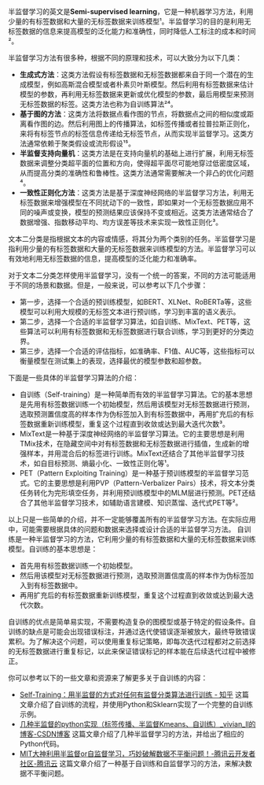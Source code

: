 半监督学习的英文是**Semi-supervised learning**，它是一种机器学习方法，利用少量的有标签数据和大量的无标签数据来训练模型¹。半监督学习的目的是利用无标签数据的信息来提高模型的泛化能力和准确性，同时降低人工标注的成本和时间²。

半监督学习方法有很多种，根据不同的原理和技术，可以大致分为以下几类：

- **生成式方法**：这类方法假设有标签数据和无标签数据都来自于同一个潜在的生成模型，例如高斯混合模型或者朴素贝叶斯模型。然后利用有标签数据来估计模型的参数，再利用无标签数据来更新或优化模型的参数，最后用模型来预测无标签数据的标签。这类方法也称为自训练算法²⁴。
- **基于图的方法**：这类方法将数据点看作图的节点，将数据点之间的相似度或距离看作图的边。然后利用图上的传播算法，如标签传播或者拉普拉斯正则化，来将有标签节点的标签信息传递给无标签节点，从而实现半监督学习。这类方法通常依赖于聚类假设或流形假设¹⁵。
- **半监督支持向量机**：这类方法是在支持向量机的基础上进行扩展，利用无标签数据来调整分类超平面的位置和方向，使得超平面尽可能地穿过低密度区域，从而提高分类的准确性和鲁棒性。这类方法通常需要解决一个非凸的优化问题⁴。
- **一致性正则化方法**：这类方法是基于深度神经网络的半监督学习方法，利用无标签数据来增强模型在不同扰动下的一致性，即如果对一个无标签数据应用不同的噪声或变换，模型的预测结果应该保持不变或相近。这类方法通常结合了数据增强、指数移动平均、均方误差等技术来实现一致性正则化³。

文本二分类是指根据文本的内容或情感，将其分为两个类别的任务。半监督学习是指利用少量的有标签数据和大量的无标签数据来训练模型的方法。半监督学习可以有效地利用无标签数据的信息，提高模型的泛化能力和准确率。

对于文本二分类怎样使用半监督学习，没有一个统一的答案，不同的方法可能适用于不同的场景和数据。但是，一般来说，可以参考以下几个步骤：

- 第一步，选择一个合适的预训练模型，如BERT、XLNet、RoBERTa等，这些模型可以利用大规模的无标签文本进行预训练，学习到丰富的语义表示。
- 第二步，选择一个合适的半监督学习算法，如自训练、MixText、PET等，这些算法可以利用有标签数据和无标签数据进行联合训练，学习到更好的分类边界。
- 第三步，选择一个合适的评估指标，如准确率、F1值、AUC等，这些指标可以衡量模型在测试集上的表现，选择最优的模型参数和超参数。

下面是一些具体的半监督学习算法的介绍：

- 自训练（Self-training）是一种简单而有效的半监督学习算法。它的基本思想是先用有标签数据训练一个初始模型，然后用该模型对无标签数据进行预测，选取预测置信度高的样本作为伪标签加入到有标签数据中，再用扩充后的有标签数据重新训练模型，重复这个过程直到收敛或达到最大迭代次数³。
- MixText是一种基于深度神经网络的半监督学习算法。它的主要思想是利用TMix技术，在隐藏空间中对有标签数据和无标签数据进行插值，生成新的增强样本，并用混合后的标签进行训练。MixText还结合了其他半监督学习技术，如自目标预测、熵最小化、一致性正则化等¹。
- PET（Pattern Exploiting Training）是一种基于预训练模型的半监督学习范式。它的主要思想是利用PVP（Pattern-Verbalizer Pairs）技术，将文本分类任务转化为完形填空任务，并利用预训练模型中的MLM层进行预测。PET还结合了其他半监督学习技术，如辅助语言建模、知识蒸馏、迭代式PET等²。

以上只是一些简单的介绍，并不一定能够覆盖所有的半监督学习方法。在实际应用中，可能需要根据具体的问题和数据来选择或设计合适的半监督学习方法。
自训练是一种半监督学习的方法，它利用少量的有标签数据和大量的无标签数据来训练模型。自训练的基本思想是：

- 首先用有标签数据训练一个初始模型。
- 然后用该模型对无标签数据进行预测，选取预测置信度高的样本作为伪标签加入到有标签数据中。
- 再用扩充后的有标签数据重新训练模型，重复这个过程直到收敛或达到最大迭代次数。

自训练的优点是简单易实现，不需要构造复杂的图模型或基于特定的假设条件。自训练的缺点是可能会出现错误标注，并通过迭代使错误逐渐被放大，最终导致错误累积。为了解决这个问题，可以使用重复标记策略，即每次迭代过程都对之前选择的无标签数据进行重复标记，以此来保证错误标记的样本能在后续迭代过程中被修正。

你可以参考以下的一些文章和资源来了解更多关于自训练的内容：

- [Self-Training：用半监督的方式对任何有监督分类算法进行训练 - 知乎](https://zhuanlan.zhihu.com/p/442587642) 这篇文章介绍了自训练的流程，并使用Python和Sklearn实现了一个完整的自训练示例。
- [几种半监督的python实现（标签传播、半监督Kmeans、自训练）_vivian_ll的博客-CSDN博客](https://blog.csdn.net/vivian_ll/article/details/103494042) 这篇文章介绍了几种半监督学习的方法，并给出了相应的Python代码。
- [MIT大神利用半监督or自监督学习，巧妙破解数据不平衡问题！-腾讯云开发者社区-腾讯云](https://cloud.tencent.com/developer/article/1731132) 这篇文章介绍了一种基于自训练和自监督学习的方法，来解决数据不平衡问题。


